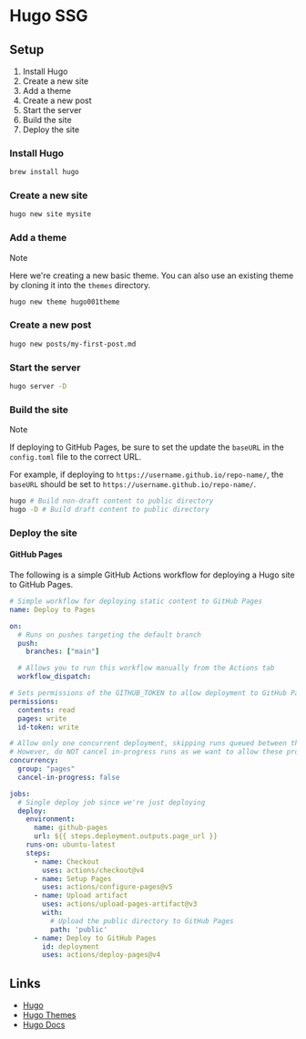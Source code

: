 # Hugo SSG

## Setup

1. Install Hugo
2. Create a new site
3. Add a theme
4. Create a new post
5. Start the server
6. Build the site
7. Deploy the site

### Install Hugo

```bash
brew install hugo
```

### Create a new site

```bash
hugo new site mysite
```

### Add a theme

> [!NOTE]
> Here we're creating a new basic theme. You can also use an existing theme by cloning it into the `themes` directory.  

```bash
hugo new theme hugo001theme
```

### Create a new post

```bash
hugo new posts/my-first-post.md
```



### Start the server

```bash
hugo server -D
```

### Build the site

> [!NOTE]
> If deploying to GitHub Pages, be sure to set the update the `baseURL` in the `config.toml` file to the correct URL.
> 
> For example, if deploying to `https://username.github.io/repo-name/`, the `baseURL` should be set to `https://username.github.io/repo-name/`.

```bash
hugo # Build non-draft content to public directory
hugo -D # Build draft content to public directory
```

### Deploy the site

#### GitHub Pages

The following is a simple GitHub Actions workflow for deploying a Hugo site to GitHub Pages.

```yaml
# Simple workflow for deploying static content to GitHub Pages
name: Deploy to Pages

on:
  # Runs on pushes targeting the default branch
  push:
    branches: ["main"]

  # Allows you to run this workflow manually from the Actions tab
  workflow_dispatch:

# Sets permissions of the GITHUB_TOKEN to allow deployment to GitHub Pages
permissions:
  contents: read
  pages: write
  id-token: write

# Allow only one concurrent deployment, skipping runs queued between the run in-progress and latest queued.
# However, do NOT cancel in-progress runs as we want to allow these production deployments to complete.
concurrency:
  group: "pages"
  cancel-in-progress: false

jobs:
  # Single deploy job since we're just deploying
  deploy:
    environment:
      name: github-pages
      url: ${{ steps.deployment.outputs.page_url }}
    runs-on: ubuntu-latest
    steps:
      - name: Checkout
        uses: actions/checkout@v4
      - name: Setup Pages
        uses: actions/configure-pages@v5
      - name: Upload artifact
        uses: actions/upload-pages-artifact@v3
        with:
          # Upload the public directory to GitHub Pages
          path: 'public'
      - name: Deploy to GitHub Pages
        id: deployment
        uses: actions/deploy-pages@v4
```

## Links

- [Hugo](https://gohugo.io/)
- [Hugo Themes](https://themes.gohugo.io/)
- [Hugo Docs](https://gohugo.io/documentation/)






